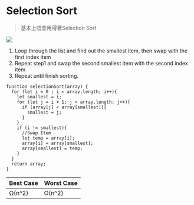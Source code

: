 # Selection Sort

> 基本上唔會用得著Selection Sort

![](https://upload.wikimedia.org/wikipedia/commons/9/94/Selection-Sort-Animation.gif)
1. Loop through the list and find out the smallest item, then swap with the first index item
2. Repeat step1 and swap the second smallest item with the second index item
3. Repeat until finish sorting.


```
function selectionSort(array) {
  for (let i = 0 ; i < array.length; i++){
    let smallest = i;
    for (let j = i + 1; j < array.length; j++){
      if (array[j] < array[smallest]){
        smallest = j;
      }
    }
    if (i != smallest){
      //Swap Item
      let temp = array[i];
      array[i] = array[smallest];
      array[smallest] = temp;
    }
  }
  return array;
}
```

| Best Case | Worst Case |
|-----------|------------|
| Ω(n^2)    | O(n^2)     |

